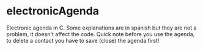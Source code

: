 # electronicAgenda
Electronic agenda in C. Some explanations are in spanish but they are not a problem, it doesn't affect the code.
Quick note before you use the agenda, to delete a contact you have to save (close) the agenda first!
